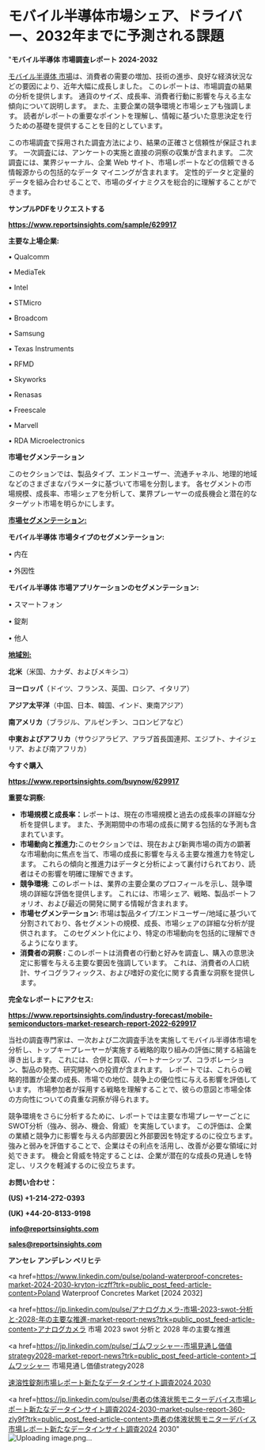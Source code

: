 # モバイル半導体市場シェア、ドライバー、2032年までに予測される課題

"<strong>モバイル半導体 市場調査レポート 2024-2032</strong>

<a href=https://www.reportsinsights.com/sample/629917>モバイル半導体 市場</a>は、消費者の需要の増加、技術の進歩、良好な経済状況などの要因により、近年大幅に成長しました。 このレポートは、市場調査の結果の分析を提供します。 通貨のサイズ、成長率、消費者行動に影響を与える主な傾向について説明します。 また、主要企業の競争環境と市場シェアも強調します。 読者がレポートの重要なポイントを理解し、情報に基づいた意思決定を行うための基礎を提供することを目的としています。

この市場調査で採用された調査方法により、結果の正確さと信頼性が保証されます。 一次調査には、アンケートの実施と直接の洞察の収集が含まれます。 二次調査には、業界ジャーナル、企業 Web サイト、市場レポートなどの信頼できる情報源からの包括的なデータ マイニングが含まれます。 定性的データと定量的データを組み合わせることで、市場のダイナミクスを総合的に理解することができます。

<strong><b>サンプルPDFをリクエストする</b></strong>

<a href=https://www.reportsinsights.com/sample/629917><strong><u>https://www.reportsinsights.com/sample/629917</u></strong></a>

<strong>主要な上場企業:</strong>

• Qualcomm

• MediaTek

• Intel

• STMicro

• Broadcom

• Samsung

• Texas Instruments

• RFMD

• Skyworks

• Renasas

• Freescale

• Marvell

• RDA Microelectronics

<strong>市場セグメンテーション</strong>

このセクションでは、製品タイプ、エンドユーザー、流通チャネル、地理的地域などのさまざまなパラメータに基づいて市場を分割します。 各セグメントの市場規模、成長率、市場シェアを分析して、業界プレーヤーの成長機会と潜在的なターゲット市場を明らかにします。

<strong><u>市場セグメンテーション</u></strong><strong><u>:</u></strong>

<strong>モバイル半導体 市場タイプのセグメンテーション:</strong>

• 内在

• 外因性

<strong>モバイル半導体 市場アプリケーションのセグメンテーション:</strong>

• スマートフォン

• 錠剤

• 他人

<strong><u>地域別</u></strong><strong><u>:</u></strong>

<strong>北米</strong>（米国、カナダ、およびメキシコ）

<strong>ヨーロッパ</strong>（ドイツ、フランス、英国、ロシア、イタリア）

<strong>アジア太平洋</strong>（中国、日本、韓国、インド、東南アジア）

<strong>南アメリカ</strong>（ブラジル、アルゼンチン、コロンビアなど）

<strong>中東およびアフリカ</strong>（サウジアラビア、アラブ首長国連邦、エジプト、ナイジェリア、および南アフリカ）

<strong>今すぐ購入</strong>

<a href=https://www.reportsinsights.com/buynow/629917><strong><u>https://www.reportsinsights.com/buynow/629917</u></strong></a>

<strong>重要な洞察:</strong>
<ul>
  <li><strong>市場規模と成長率：</strong>レポートは、現在の市場規模と過去の成長率の詳細な分析を提供します。 また、予測期間中の市場の成長に関する包括的な予測も含まれています。</li>
  <li><strong>市場動向と推進力:</strong>このセクションでは、現在および新興市場の両方の顕著な市場動向に焦点を当て、市場の成長に影響を与える主要な推進力を特定します。 これらの傾向と推進力はデータと分析によって裏付けられており、読者はその影響を明確に理解できます。</li>
  <li><strong>競争環境</strong>: このレポートは、業界の主要企業のプロフィールを示し、競争環境の詳細な評価を提供します。 これには、市場シェア、戦略、製品ポートフォリオ、および最近の開発に関する情報が含まれます。</li>
  <li><strong>市場セグメンテーション: </strong>市場は製品タイプ/エンドユーザー/地域に基づいて分割されており、各セグメントの規模、成長、市場シェアの詳細な分析が提供されます。 このセグメント化により、特定の市場動向を包括的に理解できるようになります。</li>
  <li><strong>消費者の洞察 : </strong>このレポートは消費者の行動と好みを調査し、購入の意思決定に影響を与える主要な要因を強調しています。 これは、消費者の人口統計、サイコグラフィックス、および嗜好の変化に関する貴重な洞察を提供します。</li>
</ul>
<strong>完全なレポートにアクセス:</strong>

<a href=https://www.reportsinsights.com/industry-forecast/mobile-semiconductors-market-research-report-2022-629917><strong><u><b>https://www.reportsinsights.com/industry-forecast/mobile-semiconductors-market-research-report-2022-629917</b></u></strong></a>

当社の調査専門家は、一次および二次調査手法を実施してモバイル半導体市場を分析し、トップキープレーヤーが実施する戦略的取り組みの評価に関する結論を導き出します。 これには、合併と買収、パートナーシップ、コラボレーション、製品の発売、研究開発への投資が含まれます。 レポートでは、これらの戦略的措置が企業の成長、市場での地位、競争上の優位性に与える影響を評価しています。 市場参加者が採用する戦略を理解することで、彼らの意図と市場全体の方向性についての貴重な洞察が得られます。

競争環境をさらに分析するために、レポートでは主要な市場プレーヤーごとにSWOT分析（強み、弱み、機会、脅威）を実施しています。 この評価は、企業の業績と競争力に影響を与える内部要因と外部要因を特定するのに役立ちます。 強みと弱みを評価することで、企業はその利点を活用し、改善が必要な領域に対処できます。 機会と脅威を特定することは、企業が潜在的な成長の見通しを特定し、リスクを軽減するのに役立ちます。

<strong>お問い合わせ：</strong>

<strong>(US) +1-214-272-0393</strong>

<strong>(UK) +44-20-8133-9198</strong>

<strong> </strong><a href=info@reportsinsights.com><strong><u>info@reportsinsights.com</u></strong></a>

<a href=sales@reportsinsights.com><strong><u>sales@reportsinsights.com</u></strong></a>

<strong>アンセレ アンデレン ベリヒテ</strong>

<a href=https://www.linkedin.com/pulse/poland-waterproof-concretes-market-2024-2030-kryton-iczff?trk=public_post_feed-article-content>Poland Waterproof Concretes Market [2024 2032]</a>

<a href=https://jp.linkedin.com/pulse/アナログカメラ-市場-2023-swot-分析と-2028-年の主要な推進-market-report-news?trk=public_post_feed-article-content>アナログカメラ 市場 2023 swot 分析と 2028 年の主要な推進</a>

<a href=https://jp.linkedin.com/pulse/ゴムワッシャー-市場見通し価値strategy2028-market-report-news?trk=public_post_feed-article-content>ゴムワッシャー 市場見通し価値strategy2028</a>

<a href=https://www.linkedin.com/pulse/速溶性錠剤市場レポート新たなデータインサイト調査2024-2030-healthscope-news-245-u7yjf/>速溶性錠剤市場レポート新たなデータインサイト調査2024 2030</a>

<a href=https://jp.linkedin.com/pulse/患者の体液状態モニターデバイス市場レポート新たなデータインサイト調査2024-2030-market-pulse-report-360-zly9f?trk=public_post_feed-article-content>患者の体液状態モニターデバイス市場レポート新たなデータインサイト調査2024 2030</a>"
![Uploading image.png…]()
